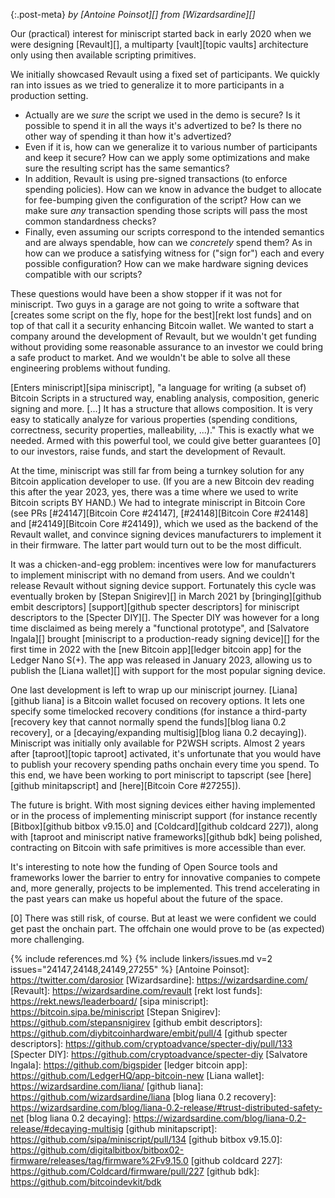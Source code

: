 {:.post-meta}
*by [Antoine Poinsot][] from [Wizardsardine][]*

Our (practical) interest for miniscript started back in early 2020 when we were
designing [Revault][], a multiparty [vault][topic vaults] architecture only
using then available scripting primitives.

We initially showcased Revault using a fixed set of participants. We quickly ran
into issues as we tried to generalize it to more participants in a production
setting.

- Actually are we _sure_ the script we used in the demo is secure? Is it
possible to spend it in all the ways it's advertized to be? Is there no other
way of spending it than how it's advertized?
- Even if it is, how can we generalize it to various number of participants and
keep it secure? How can we apply some optimizations and make sure the resulting
script has the same semantics?
- In addition, Revault is using pre-signed transactions (to enforce spending
policies). How can we know in advance the budget to allocate for fee-bumping
given the configuration of the script? How can we make sure _any_ transaction
spending those scripts will pass the most common standardness checks?
- Finally, even assuming our scripts correspond to the intended semantics and
are always spendable, how can we _concretely_ spend them? As in how can we
produce a satisfying witness for ("sign for") each and every possible
configuration? How can we make hardware signing devices compatible with our
scripts?

These questions would have been a show stopper if it was not for miniscript. Two
guys in a garage are not going to write a software that [creates some script on
the fly, hope for the best][rekt lost funds] and on top of that call it a
security enhancing Bitcoin wallet. We wanted to start a company around the
development of Revault, but we wouldn't get funding without providing some
reasonable assurance to an investor we could bring a safe product to market. And
we wouldn't be able to solve all these engineering problems without funding.

[Enters miniscript][sipa miniscript], "a language for writing (a subset of)
Bitcoin Scripts in a structured way, enabling analysis, composition, generic
signing and more. [...] It has a structure that allows composition. It is very
easy to statically analyze for various properties (spending conditions,
correctness, security properties, malleability, ...)." This is exactly what we
needed. Armed with this powerful tool, we could give better guarantees [0] to
our investors, raise funds, and start the development of Revault.

At the time, miniscript was still far from being a turnkey solution for any
Bitcoin application developer to use. (If you are a new Bitcoin dev reading this
after the year 2023, yes, there was a time where we used to write Bitcoin
scripts BY HAND.) We had to integrate miniscript in Bitcoin Core (see PRs
[#24147][Bitcoin Core #24147], [#24148][Bitcoin Core #24148] and
[#24149][Bitcoin Core #24149]), which we used as the backend of the Revault
wallet, and convince signing devices manufacturers to implement it in their
firmware. The latter part would turn out to be the most difficult.

It was a chicken-and-egg problem: incentives were low for manufacturers to
implement miniscript with no demand from users. And we couldn't release Revault
without signing device support. Fortunately this cycle was eventually broken by
[Stepan Snigirev][] in March 2021 by [bringing][github embit descriptors]
[support][github specter descriptors] for miniscript descriptors to the [Specter
DIY][]. The Specter DIY was however for a long time disclaimed as being merely a
"functional prototype", and [Salvatore Ingala][] brought [miniscript to a
production-ready signing device][] for the first time in 2022 with the [new
Bitcoin app][ledger bitcoin app] for the Ledger Nano S(+). The app was released
in January 2023, allowing us to publish the [Liana wallet][] with support for
the most popular signing device.

One last development is left to wrap up our miniscript journey. [Liana][github
liana] is a Bitcoin wallet focused on recovery options. It lets one specify some
timelocked recovery conditions (for instance a third-party [recovery key that
cannot normally spend the funds][blog liana 0.2 recovery], or a
[decaying/expanding multisig][blog liana 0.2 decaying]). Miniscript was
initially only available for P2WSH scripts. Almost 2 years after [taproot][topic
taproot] activated, it's unfortunate that you would have to publish your
recovery spending paths onchain every time you spend. To this end, we have been
working to port miniscript to tapscript (see [here][github minitapscript] and
[here][Bitcoin Core #27255]).

The future is bright. With most signing devices either having implemented or in
the process of implementing miniscript support (for instance recently
[Bitbox][github bitbox v9.15.0] and [Coldcard][github coldcard 227]), along with
[taproot and miniscript native frameworks][github bdk] being polished,
contracting on Bitcoin with safe primitives is more accessible than ever.

It's interesting to note how the funding of Open Source tools and frameworks
lower the barrier to entry for innovative companies to compete and, more
generally, projects to be implemented. This trend accelerating in the past years
can make us hopeful about the future of the space.

[0] There was still risk, of course. But at least we were confident we could get
past the onchain part. The offchain one would prove to be (as expected) more
challenging.

{% include references.md %}
{% include linkers/issues.md v=2 issues="24147,24148,24149,27255" %}
[Antoine Poinsot]: https://twitter.com/darosior
[Wizardsardine]: https://wizardsardine.com/
[Revault]: https://wizardsardine.com/revault
[rekt lost funds]: https://rekt.news/leaderboard/
[sipa miniscript]: https://bitcoin.sipa.be/miniscript
[Stepan Snigirev]: https://github.com/stepansnigirev
[github embit descriptors]: https://github.com/diybitcoinhardware/embit/pull/4
[github specter descriptors]: https://github.com/cryptoadvance/specter-diy/pull/133
[Specter DIY]: https://github.com/cryptoadvance/specter-diy
[Salvatore Ingala]: https://github.com/bigspider
[ledger bitcoin app]: https://github.com/LedgerHQ/app-bitcoin-new
[Liana wallet]: https://wizardsardine.com/liana/
[github liana]: https://github.com/wizardsardine/liana
[blog liana 0.2 recovery]: https://wizardsardine.com/blog/liana-0.2-release/#trust-distributed-safety-net
[blog liana 0.2 decaying]: https://wizardsardine.com/blog/liana-0.2-release/#decaying-multisig
[github minitapscript]: https://github.com/sipa/miniscript/pull/134
[github bitbox v9.15.0]: https://github.com/digitalbitbox/bitbox02-firmware/releases/tag/firmware%2Fv9.15.0
[github coldcard 227]: https://github.com/Coldcard/firmware/pull/227
[github bdk]: https://github.com/bitcoindevkit/bdk
